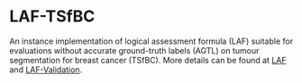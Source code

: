 # LAF-TSfBC
An instance implementation of logical assessment formula (LAF) suitable for evaluations without accurate ground-truth labels (AGTL) on tumour segmentation for breast cancer (TSfBC). More details can be found at [LAF](https://arxiv.org/abs/2110.11567) and  [LAF-Validation](https://arxiv.org/abs/2307.02709).
